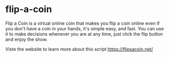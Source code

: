 # flip-a-coin

Flip a Coin is a virtual online coin that makes you flip a coin online even if you don't have a coin in your hands, it's simple easy, and fast. 
You can use it to make decisions whenever you are at any time, just click the flip button and enjoy the show.

Viste the website to learn more about this script https://flipsacoin.net/
